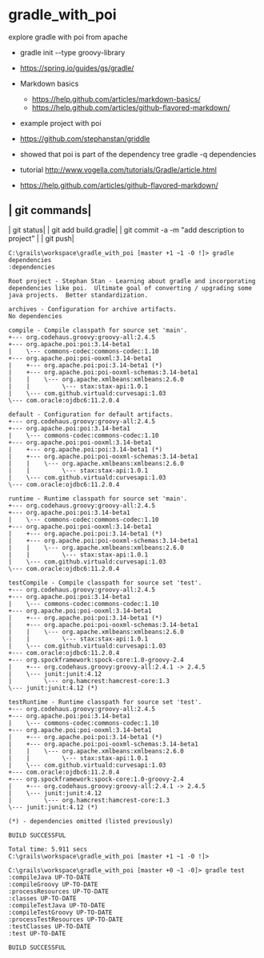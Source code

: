 # gradle_with_poi
explore gradle with poi from apache

* gradle init --type groovy-library

* https://spring.io/guides/gs/gradle/

* Markdown basics
	* https://help.github.com/articles/markdown-basics/
	* https://help.github.com/articles/github-flavored-markdown/
	
* example project with poi
* https://github.com/stephanstan/griddle

* showed that poi is part of the dependency tree
gradle -q dependencies

* tutorial
http://www.vogella.com/tutorials/Gradle/article.html


* https://help.github.com/articles/github-flavored-markdown/

| git commands| 
------------------
| git status| 
| git add build.gradle| 
| git commit -a -m "add description to project" | 
| git push| 

```
C:\grails\workspace\gradle_with_poi [master +1 ~1 -0 !]> gradle dependencies
:dependencies

Root project - Stephan Stan - Learning about gradle and incorporating dependencies like poi.  Ultimate goal of converting / upgrading some java projects.  Better standardization.

archives - Configuration for archive artifacts.
No dependencies

compile - Compile classpath for source set 'main'.
+--- org.codehaus.groovy:groovy-all:2.4.5
+--- org.apache.poi:poi:3.14-beta1
|    \--- commons-codec:commons-codec:1.10
+--- org.apache.poi:poi-ooxml:3.14-beta1
|    +--- org.apache.poi:poi:3.14-beta1 (*)
|    +--- org.apache.poi:poi-ooxml-schemas:3.14-beta1
|    |    \--- org.apache.xmlbeans:xmlbeans:2.6.0
|    |         \--- stax:stax-api:1.0.1
|    \--- com.github.virtuald:curvesapi:1.03
\--- com.oracle:ojdbc6:11.2.0.4

default - Configuration for default artifacts.
+--- org.codehaus.groovy:groovy-all:2.4.5
+--- org.apache.poi:poi:3.14-beta1
|    \--- commons-codec:commons-codec:1.10
+--- org.apache.poi:poi-ooxml:3.14-beta1
|    +--- org.apache.poi:poi:3.14-beta1 (*)
|    +--- org.apache.poi:poi-ooxml-schemas:3.14-beta1
|    |    \--- org.apache.xmlbeans:xmlbeans:2.6.0
|    |         \--- stax:stax-api:1.0.1
|    \--- com.github.virtuald:curvesapi:1.03
\--- com.oracle:ojdbc6:11.2.0.4

runtime - Runtime classpath for source set 'main'.
+--- org.codehaus.groovy:groovy-all:2.4.5
+--- org.apache.poi:poi:3.14-beta1
|    \--- commons-codec:commons-codec:1.10
+--- org.apache.poi:poi-ooxml:3.14-beta1
|    +--- org.apache.poi:poi:3.14-beta1 (*)
|    +--- org.apache.poi:poi-ooxml-schemas:3.14-beta1
|    |    \--- org.apache.xmlbeans:xmlbeans:2.6.0
|    |         \--- stax:stax-api:1.0.1
|    \--- com.github.virtuald:curvesapi:1.03
\--- com.oracle:ojdbc6:11.2.0.4

testCompile - Compile classpath for source set 'test'.
+--- org.codehaus.groovy:groovy-all:2.4.5
+--- org.apache.poi:poi:3.14-beta1
|    \--- commons-codec:commons-codec:1.10
+--- org.apache.poi:poi-ooxml:3.14-beta1
|    +--- org.apache.poi:poi:3.14-beta1 (*)
|    +--- org.apache.poi:poi-ooxml-schemas:3.14-beta1
|    |    \--- org.apache.xmlbeans:xmlbeans:2.6.0
|    |         \--- stax:stax-api:1.0.1
|    \--- com.github.virtuald:curvesapi:1.03
+--- com.oracle:ojdbc6:11.2.0.4
+--- org.spockframework:spock-core:1.0-groovy-2.4
|    +--- org.codehaus.groovy:groovy-all:2.4.1 -> 2.4.5
|    \--- junit:junit:4.12
|         \--- org.hamcrest:hamcrest-core:1.3
\--- junit:junit:4.12 (*)

testRuntime - Runtime classpath for source set 'test'.
+--- org.codehaus.groovy:groovy-all:2.4.5
+--- org.apache.poi:poi:3.14-beta1
|    \--- commons-codec:commons-codec:1.10
+--- org.apache.poi:poi-ooxml:3.14-beta1
|    +--- org.apache.poi:poi:3.14-beta1 (*)
|    +--- org.apache.poi:poi-ooxml-schemas:3.14-beta1
|    |    \--- org.apache.xmlbeans:xmlbeans:2.6.0
|    |         \--- stax:stax-api:1.0.1
|    \--- com.github.virtuald:curvesapi:1.03
+--- com.oracle:ojdbc6:11.2.0.4
+--- org.spockframework:spock-core:1.0-groovy-2.4
|    +--- org.codehaus.groovy:groovy-all:2.4.1 -> 2.4.5
|    \--- junit:junit:4.12
|         \--- org.hamcrest:hamcrest-core:1.3
\--- junit:junit:4.12 (*)

(*) - dependencies omitted (listed previously)

BUILD SUCCESSFUL

Total time: 5.911 secs
C:\grails\workspace\gradle_with_poi [master +1 ~1 -0 !]>
```

```
C:\grails\workspace\gradle_with_poi [master +0 ~1 -0]> gradle test
:compileJava UP-TO-DATE
:compileGroovy UP-TO-DATE
:processResources UP-TO-DATE
:classes UP-TO-DATE
:compileTestJava UP-TO-DATE
:compileTestGroovy UP-TO-DATE
:processTestResources UP-TO-DATE
:testClasses UP-TO-DATE
:test UP-TO-DATE

BUILD SUCCESSFUL

```























































































































































































































































































































































































































 